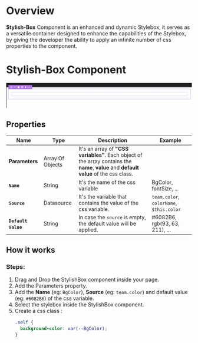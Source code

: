 # Overview

**Stylish-Box** Component is an enhanced and dynamic Stylebox, it serves as a versatile container designed to enhance the capabilities of the Stylebox, by giving the developer the ability to apply an infinite number of css properties to the component.

# Stylish-Box Component

![StylishBox Component](public/StylishBox.png)

## Properties

| Name                | Type             | Description                                                                                                                             | Example                                  |
| ------------------- | ---------------- | --------------------------------------------------------------------------------------------------------------------------------------- | ---------------------------------------- |
| **Parameters**      | Array Of Objects | It's an array of **"CSS variables"**. Each object of the array contains the **name**, **value** and **default value** of the css class. |                                          |
| **`Name`**          | String           | It's the name of the css variable                                                                                                       | BgColor, fontSize, ...                   |
| **`Source`**        | Datasource       | It's the variable that contains the value of the css variable.                                                                          | `team.color`, `colorName`, `$this.color` |
| **`Default Value`** | String           | In case the `source` is empty, the default value will be applied.                                                                       | #6082B6, rgb(93, 63, 211), ...           |

## How it works

### Steps:

1. Drag and Drop the StylishBox component inside your page.
2. Add the Parameters property.
3. Add the **Name** (eg: `BgColor`), **Source** (eg: `team.color`) and default value (eg: `#6082B6`) of the css variable.
4. Select the stylebox inside the StylishBox component.
5. Create a css class :
   ```css
   .self {
     background-color: var(--BgColor);
   }
   ```
